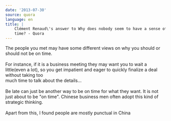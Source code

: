 ```yaml
---
date: '2013-07-30'
source: quora
language: en
title: |
    Clément Renaud\'s answer to Why does nobody seem to have a sense of
    time? - Quora
---
```


The people you met may have some different views on why you should or
should not be on time.\
\
For instance, if it is a business meeting they may want you to wait a
little(even a lot), so you get impatient and eager to quickly finalize a
deal without taking too\
much time to talk about the details\...\
\
Be late can just be another way to be on time for what they want. It is
not just about to be \"on time\". Chinese business men often adopt this
kind of strategic thinking.\
\
Apart from this, I found people are mostly punctual in China
